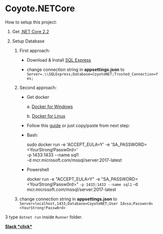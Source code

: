 # Coyote.NETCore


How to setup this project:

1. Get [.NET Core 2.2](https://dotnet.microsoft.com/download/dotnet-core/2.2)

2. Setup Database

   1. First approach: 
       * Download & Install [SQL Express](https://www.microsoft.com/pl-pl/sql-server/sql-server-editions-express)

       * change connection string in **appsettings.json** to ``Server=.\\SQLExpress;Database=CoyoteNET;Trusted_Connection=Yes;``

    

   2. Second approach:
  
      * Get docker

           a. [Docker for Windows](https://docs.docker.com/docker-for-windows/install/)

           b. [Docker for Linux](https://docs.docker.com/install/linux/docker-ce/centos/)

      * Follow this [guide](https://docs.microsoft.com/en-us/sql/linux/quickstart-install-connect-docker?view=sql-server-2017) or just copy/paste from next step: 

	  * Bash:

	      sudo docker run -e 'ACCEPT_EULA=Y' -e 'SA_PASSWORD=<YourStrong!Passw0rd>' \
	      -p 1433:1433 --name sql1 \
	      -d mcr.microsoft.com/mssql/server:2017-latest

	  * Powershell

	      docker run -e "ACCEPT_EULA=Y" -e "SA_PASSWORD=<YourStrong!Passw0rd>" `
	      -p 1433:1433 --name sql1 `
	      -d mcr.microsoft.com/mssql/server:2017-latest

     3. change connection string in **appsettings.json** to ``Server=localhost,1433;Database=CoyoteNET;User Id=sa;Password=<YourStrong!Passw0rd>``

3 type ``dotnet run`` inside ``Runner`` folder.


**[Slack \*click\*](https://join.slack.com/t/coyotenetcore/shared_invite/enQtNTg3NDQ5NzA5OTcyLTNlYWU1YmY1Yjg0Yzc2MDFjMzU3NTZkNjIzNDdkODE1NGE5NTQwZDA4Y2UyMWRkOWMyZGJkYmIzZTlkYjA5OWE)**
